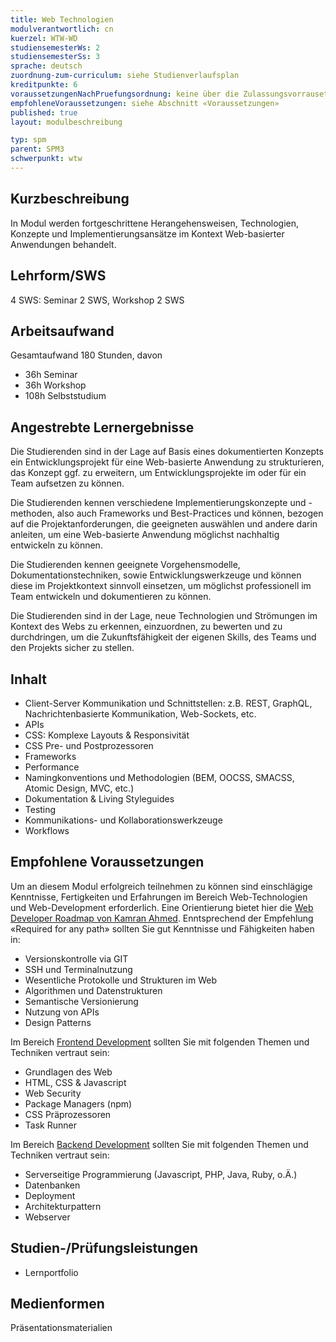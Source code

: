 ```yaml
---
title: Web Technologien
modulverantwortlich: cn
kuerzel: WTW-WD
studiensemesterWs: 2
studiensemesterSs: 3
sprache: deutsch
zuordnung-zum-curriculum: siehe Studienverlaufsplan
kreditpunkte: 6
voraussetzungenNachPruefungsordnung: keine über die Zulassungsvorrausetzungen zum Studium hinausgehenden
empfohleneVoraussetzungen: siehe Abschnitt «Voraussetzungen»
published: true
layout: modulbeschreibung

typ: spm
parent: SPM3
schwerpunkt: wtw
---
```


## Kurzbeschreibung
In Modul werden fortgeschrittene Herangehensweisen, Technologien, Konzepte und Implementierungsansätze im Kontext Web-basierter Anwendungen behandelt.

## Lehrform/SWS 
4 SWS: Seminar 2 SWS, Workshop 2 SWS

## Arbeitsaufwand 
Gesamtaufwand 180 Stunden, davon 
- 36h Seminar 
- 36h Workshop 
- 108h Selbststudium 

## Angestrebte Lernergebnisse
Die Studierenden sind in der Lage auf Basis eines dokumentierten Konzepts ein Entwicklungsprojekt für eine Web-basierte Anwendung zu strukturieren, das Konzept ggf. zu erweitern, um Entwicklungsprojekte im oder für ein Team aufsetzen zu können.

Die Studierenden kennen verschiedene Implementierungskonzepte und -methoden, also auch Frameworks und Best-Practices und können, bezogen auf die Projektanforderungen, die geeigneten auswählen und andere darin anleiten, um eine Web-basierte Anwendung möglichst nachhaltig entwickeln zu können.

Die Studierenden kennen geeignete Vorgehensmodelle, Dokumentationstechniken, sowie Entwicklungswerkzeuge und können diese im Projektkontext sinnvoll einsetzen, um möglichst professionell im Team entwickeln und dokumentieren zu können.

Die Studierenden sind in der Lage, neue Technologien und Strömungen im Kontext des Webs zu erkennen, einzuordnen, zu bewerten und zu durchdringen, um die Zukunftsfähigkeit der eigenen Skills, des Teams und den Projekts sicher zu stellen.   

## Inhalt
- Client-Server Kommunikation und Schnittstellen: z.B. REST, GraphQL, Nachrichtenbasierte Kommunikation, Web-Sockets, etc.
- APIs
- CSS: Komplexe Layouts & Responsivität
- CSS Pre- und Postprozessoren
- Frameworks
- Performance
- Namingkonventions und Methodologien (BEM, OOCSS, SMACSS, Atomic Design, MVC, etc.)
- Dokumentation & Living Styleguides
- Testing
- Kommunikations- und Kollaborationswerkzeuge
- Workflows

## Empfohlene Voraussetzungen
Um an diesem Modul erfolgreich teilnehmen zu können sind einschlägige Kenntnisse, Fertigkeiten und Erfahrungen im Bereich Web-Technologien und Web-Development erforderlich. Eine Orientierung bietet hier die [Web Developer Roadmap von Kamran Ahmed](https://github.com/kamranahmedse/developer-roadmap). Enntsprechend der Empfehlung «Required for any path» sollten Sie gut Kenntnisse und Fähigkeiten haben in:
- Versionskontrolle via GIT
- SSH und Terminalnutzung
- Wesentliche Protokolle und Strukturen im Web
- Algorithmen und Datenstrukturen
- Semantische Versionierung
- Nutzung von APIs
- Design Patterns

Im Bereich [Frontend Development](https://roadmap.sh/frontend) sollten Sie mit folgenden Themen und Techniken vertraut sein:
- Grundlagen des Web
- HTML, CSS & Javascript
- Web Security
- Package Managers (npm)
- CSS Präprozessoren
- Task Runner

Im Bereich [Backend Development](https://roadmap.sh/backend) sollten Sie mit folgenden Themen und Techniken vertraut sein:
- Serverseitige Programmierung (Javascript, PHP, Java, Ruby, o.Ä.)
- Datenbanken
- Deployment
- Architekturpattern
- Webserver

## Studien-/Prüfungsleistungen
- Lernportfolio

## Medienformen
Präsentationsmaterialien


